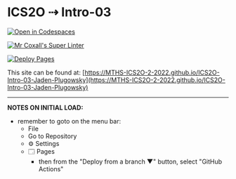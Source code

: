 # ICS2O ⇢ Intro-03

[![Open in Codespaces](https://classroom.github.com/assets/launch-codespace-f4981d0f882b2a3f0472912d15f9806d57e124e0fc890972558857b51b24a6f9.svg)](https://classroom.github.com/open-in-codespaces?assignment_repo_id=10021320)

[![Mr Coxall's Super Linter](https://github.com/MTHS-ICS2O-2-2022/ICS2O-Intro-03-Jaden-Plugowsky/workflows/Mr%20Coxall's%20Super%20Linter/badge.svg)](https://github.com/MTHS-ICS2O-2-2022/ICS2O-Intro-03-Jaden-Plugowsky/actions)

[![Deploy Pages](https://github.com/MTHS-ICS2O-2-2022/ICS2O-Intro-03-Jaden-Plugowsky/workflows/Deploy%20Pages/badge.svg)](https://github.com/MTHS-ICS2O-2-2022/ICS2O-Intro-03-Jaden-Plugowsky/actions)

This site can be found at: [https://MTHS-ICS2O-2-2022.github.io/ICS2O-Intro-03-Jaden-Plugowsky](https://MTHS-ICS2O-2-2022.github.io/ICS2O-Intro-03-Jaden-Plugowsky)

---

**NOTES ON INITIAL LOAD:**
- remember to goto on the menu bar:
  - File
  - Go to Repository
  - ⚙ Settings
  - 🗔 Pages
    - then from the "Deploy from a branch ▼" button, select "GitHub Actions"
